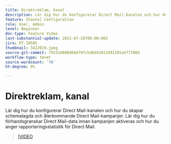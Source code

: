 ```yaml
---
title: Direktreklam, kanal
description: Lär dig hur du konfigurerar Direct Mail-kanalen och hur du skapar schemalagda och återkommande Direct Mail-kampanjer. Lär dig hur du förhandsgranskar Direct Mail-data innan kampanjen aktiveras och hur du anger rapporteringsstatistik för Direct Mail.
feature: Channel Configuration
role: User, Admin
level: Beginner
doc-type: Feature Video
last-substantial-update: 2023-07-26T00:00:00Z
jira: KT-10585
thumbnail: 3422019.jpeg
source-git-commit: 79153d888966670fcbd0d43813491185a5ff200d
workflow-type: tm+mt
source-wordcount: '78'
ht-degree: 0%

---
```



# Direktreklam, kanal

Lär dig hur du konfigurerar Direct Mail-kanalen och hur du skapar schemalagda och återkommande Direct Mail-kampanjer. Lär dig hur du förhandsgranskar Direct Mail-data innan kampanjen aktiveras och hur du anger rapporteringsstatistik för Direct Mail.

>[!VIDEO](https://video.tv.adobe.com/v/3422019/?learn=on)
